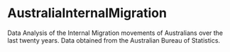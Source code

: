 # AustraliaInternalMigration
Data Analysis of the Internal Migration movements of Australians over the last twenty years. Data obtained from the Australian Bureau of Statistics.
